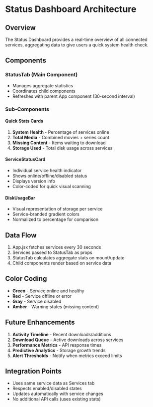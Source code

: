 # Status Dashboard Architecture

## Overview
The Status Dashboard provides a real-time overview of all connected services, aggregating data to give users a quick system health check.

## Components

### StatusTab (Main Component)
- Manages aggregate statistics
- Coordinates child components
- Refreshes with parent App component (30-second interval)

### Sub-Components

#### Quick Stats Cards
1. **System Health** - Percentage of services online
2. **Total Media** - Combined movies + series count
3. **Missing Content** - Items waiting to download
4. **Storage Used** - Total disk usage across services

#### ServiceStatusCard
- Individual service health indicator
- Shows online/offline/disabled status
- Displays version info
- Color-coded for quick visual scanning

#### DiskUsageBar
- Visual representation of storage per service
- Service-branded gradient colors
- Normalized to percentage for comparison

## Data Flow
1. App.jsx fetches services every 30 seconds
2. Services passed to StatusTab as props
3. StatusTab calculates aggregate stats on mount/update
4. Child components render based on service data

## Color Coding
- **Green** - Service online and healthy
- **Red** - Service offline or error
- **Gray** - Service disabled
- **Amber** - Warning states (missing content)

## Future Enhancements
1. **Activity Timeline** - Recent downloads/additions
2. **Download Queue** - Active downloads across services
3. **Performance Metrics** - API response times
4. **Predictive Analytics** - Storage growth trends
5. **Alert Thresholds** - Notify when metrics exceed limits

## Integration Points
- Uses same service data as Services tab
- Respects enabled/disabled states
- Updates automatically with service changes
- No additional API calls (uses existing stats)
